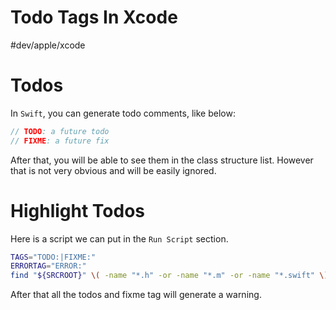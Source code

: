 # Todo Tags In Xcode
#dev/apple/xcode


# Todos
In `Swift`, you can generate todo comments, like below:

```swift
// TODO: a future todo
// FIXME: a future fix
```

After that, you will be able to see them in the class structure list. However that is not very obvious and will be easily ignored. 

# Highlight Todos
Here is a script we can put in the `Run Script` section. 

```bash
TAGS="TODO:|FIXME:"
ERRORTAG="ERROR:"
find "${SRCROOT}" \( -name "*.h" -or -name "*.m" -or -name "*.swift" \) -print0 | xargs -0 egrep --with-filename --line-number --only-matching "($TAGS).*\$|($ERRORTAG).*\$" | perl -p -e "s/($TAGS)/ warning: \$1/" | perl -p -e "s/($ERRORTAG)/ error: \$1/"
```

After that all the todos and fixme tag will generate a warning.
